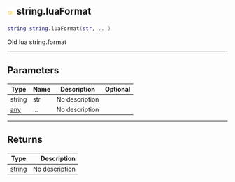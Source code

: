 ## ![shared](.gitbook/assets/shared.png) string.luaFormat



```lua
string string.luaFormat(str, ...)
```

Old lua string.format

------
## Parameters

| Type   | Name | Description | Optional |
| ------ | ---- | ----------- | -------: |
| string | str | No description |  |
| [any](home/any) | ... | No description |  |

------
## Returns

| Type   | Description |
| ------ | ----------: |
| string | No description |


